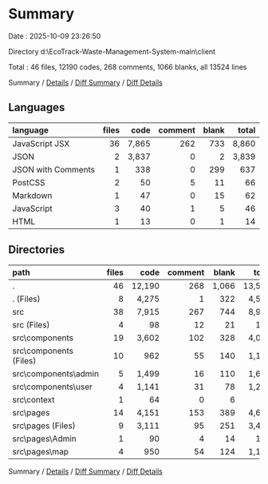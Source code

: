 # Summary

Date : 2025-10-09 23:26:50

Directory d:\\EcoTrack-Waste-Management-System-main\\client

Total : 46 files,  12190 codes, 268 comments, 1066 blanks, all 13524 lines

Summary / [Details](details.md) / [Diff Summary](diff.md) / [Diff Details](diff-details.md)

## Languages
| language | files | code | comment | blank | total |
| :--- | ---: | ---: | ---: | ---: | ---: |
| JavaScript JSX | 36 | 7,865 | 262 | 733 | 8,860 |
| JSON | 2 | 3,837 | 0 | 2 | 3,839 |
| JSON with Comments | 1 | 338 | 0 | 299 | 637 |
| PostCSS | 2 | 50 | 5 | 11 | 66 |
| Markdown | 1 | 47 | 0 | 15 | 62 |
| JavaScript | 3 | 40 | 1 | 5 | 46 |
| HTML | 1 | 13 | 0 | 1 | 14 |

## Directories
| path | files | code | comment | blank | total |
| :--- | ---: | ---: | ---: | ---: | ---: |
| . | 46 | 12,190 | 268 | 1,066 | 13,524 |
| . (Files) | 8 | 4,275 | 1 | 322 | 4,598 |
| src | 38 | 7,915 | 267 | 744 | 8,926 |
| src (Files) | 4 | 98 | 12 | 21 | 131 |
| src\\components | 19 | 3,602 | 102 | 328 | 4,032 |
| src\\components (Files) | 10 | 962 | 55 | 140 | 1,157 |
| src\\components\\admin | 5 | 1,499 | 16 | 110 | 1,625 |
| src\\components\\user | 4 | 1,141 | 31 | 78 | 1,250 |
| src\\context | 1 | 64 | 0 | 6 | 70 |
| src\\pages | 14 | 4,151 | 153 | 389 | 4,693 |
| src\\pages (Files) | 9 | 3,111 | 95 | 251 | 3,457 |
| src\\pages\\Admin | 1 | 90 | 4 | 14 | 108 |
| src\\pages\\map | 4 | 950 | 54 | 124 | 1,128 |

Summary / [Details](details.md) / [Diff Summary](diff.md) / [Diff Details](diff-details.md)